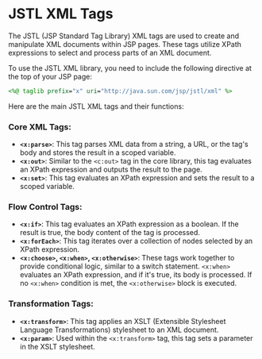 # JSTL XML Tags

The JSTL (JSP Standard Tag Library) XML tags are used to create and manipulate XML documents within JSP pages. These tags utilize XPath expressions to select and process parts of an XML document.

To use the JSTL XML library, you need to include the following directive at the top of your JSP page:

```jsp
<%@ taglib prefix="x" uri="http://java.sun.com/jsp/jstl/xml" %>
```

Here are the main JSTL XML tags and their functions:

### Core XML Tags:

*   **`<x:parse>`**: This tag parses XML data from a string, a URL, or the tag's body and stores the result in a scoped variable.
*   **`<x:out>`**: Similar to the `<c:out>` tag in the core library, this tag evaluates an XPath expression and outputs the result to the page.
*   **`<x:set>`**: This tag evaluates an XPath expression and sets the result to a scoped variable.

### Flow Control Tags:

*   **`<x:if>`**: This tag evaluates an XPath expression as a boolean. If the result is true, the body content of the tag is processed.
*   **`<x:forEach>`**: This tag iterates over a collection of nodes selected by an XPath expression.
*   **`<x:choose>`, `<x:when>`, `<x:otherwise>`**: These tags work together to provide conditional logic, similar to a switch statement. `<x:when>` evaluates an XPath expression, and if it's true, its body is processed. If no `<x:when>` condition is met, the `<x:otherwise>` block is executed.

### Transformation Tags:

*   **`<x:transform>`**: This tag applies an XSLT (Extensible Stylesheet Language Transformations) stylesheet to an XML document.
*   **`<x:param>`**: Used within the `<x:transform>` tag, this tag sets a parameter in the XSLT stylesheet.
